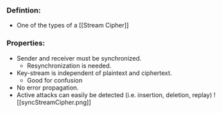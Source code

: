 ### Defintion:
- One of the types of a [[Stream Cipher]]
### Properties:
- Sender and receiver must be synchronized. 
	- Resynchronization is needed.
- Key-stream is independent of plaintext and ciphertext.
	- Good for confusion
- No error propagation.
- Active attacks can easily be detected (i.e. insertion, deletion, replay)
![[syncStreamCipher.png]]